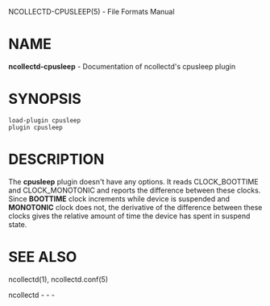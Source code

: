 NCOLLECTD-CPUSLEEP(5) - File Formats Manual

# NAME

**ncollectd-cpusleep** - Documentation of ncollectd's cpusleep plugin

# SYNOPSIS

	load-plugin cpusleep
	plugin cpusleep

# DESCRIPTION

The **cpusleep** plugin doesn't have any options.
It reads CLOCK\_BOOTTIME and CLOCK\_MONOTONIC and reports the
difference between these clocks.
Since **BOOTTIME** clock increments while device is suspended and
**MONOTONIC** clock does not, the derivative of the difference between
these clocks gives the relative amount of time the device has spent in
suspend state.

# SEE ALSO

ncollectd(1),
ncollectd.conf(5)

ncollectd - - -
